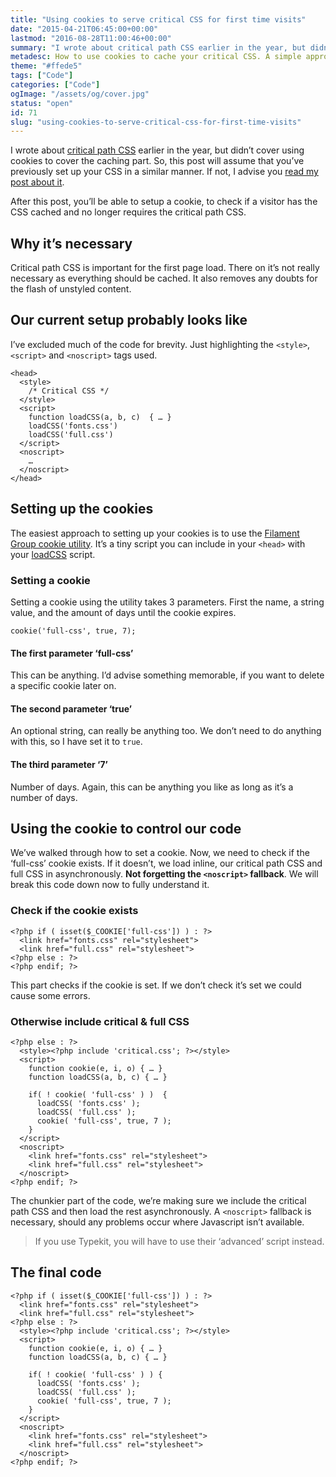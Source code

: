 ```yaml
---
title: "Using cookies to serve critical CSS for first time visits"
date: "2015-04-21T06:45:00+00:00"
lastmod: "2016-08-28T11:00:46+00:00"
summary: "I wrote about critical path CSS earlier in the year, but didn’t cover using cookies to cover the caching part. So, this post will assume that you’ve previously set up your CSS in a similar manner. If not, I advise you read my post about it.After this post, you’ll be able to setup a cookie, to check if a visitor has the CSS cached and no longer requires the critical path CSS."
metadesc: How to use cookies to cache your critical CSS. A simple approach involving making your CSS asynchronous, applying a cookie and checking for it."
theme: "#ffede5"
tags: ["Code"]
categories: ["Code"]
ogImage: "/assets/og/cover.jpg"
status: "open"
id: 71
slug: "using-cookies-to-serve-critical-css-for-first-time-visits"
---
```


I wrote about [critical path CSS](http://iamsteve.me/blog/entry/critical-asynchronous-css) earlier in the year, but didn’t cover using cookies to cover the caching part. So, this post will assume that you’ve previously set up your CSS in a similar manner. If not, I advise you [read my post about it](http://iamsteve.me/blog/entry/critical-asynchronous-css).

After this post, you’ll be able to setup a cookie, to check if a visitor has the CSS cached and no longer requires the critical path CSS.

## Why it’s necessary
Critical path CSS is important for the first page load. There on it’s not really necessary as everything should be cached. It also removes any doubts for the flash of unstyled content.

## Our current setup probably looks like
I’ve excluded much of the code for brevity. Just highlighting the `<style>`, `<script>` and `<noscript>` tags used.

```{.language-markup .language-javascript}
<head>
  <style>
    /* Critical CSS */
  </style>
  <script>
    function loadCSS(a, b, c)  { … }
    loadCSS('fonts.css')
    loadCSS('full.css')
  </script>
  <noscript>
    …
  </noscript>
</head>
```

## Setting up the cookies
The easiest approach to setting up your cookies is to use the [Filament Group cookie utility](https://github.com/filamentgroup/cookie). It’s a tiny script you can include in your `<head>` with your [loadCSS](https://github.com/filamentgroup/loadCSS) script.

### Setting a cookie
Setting a cookie using the utility takes 3 parameters. First the name, a string value, and the amount of days until the cookie expires.

```.language-javascript
cookie('full-css', true, 7);
```

#### The first parameter ‘full-css’
This can be anything. I’d advise something memorable, if you want to delete a specific cookie later on. 

#### The second parameter ‘true’
An optional string, can really be anything too. We don’t need to do anything with this, so I have set it to `true`.

#### The third parameter ‘7’
Number of days. Again, this can be anything you like as long as it’s a number of days. 

## Using the cookie to control our code
We’ve walked through how to set a cookie. Now, we need to check if the ‘full-css’ cookie exists. If it doesn’t, we load inline, our critical path CSS and full CSS in asynchronously. **Not forgetting the `<noscript>` fallback**.  We will break this code down now to fully understand it.

### Check if the cookie exists

```{.language-php .language-markup}
<?php if ( isset($_COOKIE['full-css']) ) : ?>
  <link href="fonts.css" rel="stylesheet">
  <link href="full.css" rel="stylesheet">
<?php else : ?>
<?php endif; ?>
```

This part checks if the cookie is set. If we don’t check it’s set we could cause some errors.

### Otherwise include critical & full CSS
```{.language-php .language-markup}
<?php else : ?>
  <style><?php include 'critical.css'; ?></style>
  <script>
    function cookie(e, i, o) { … }
    function loadCSS(a, b, c) { … }

    if( ! cookie( 'full-css' ) )  {
      loadCSS( 'fonts.css' );
      loadCSS( 'full.css' );
      cookie( 'full-css', true, 7 );
    }
  </script>
  <noscript>
    <link href="fonts.css" rel="stylesheet">
    <link href="full.css" rel="stylesheet">
  </noscript>
<?php endif; ?>
```

The chunkier part of the code, we’re making sure we include the critical path CSS and then load the rest asynchronously. A `<noscript>` fallback is necessary, should any problems occur where Javascript isn’t available.

> If you use Typekit, you will have to use their ‘advanced’ script instead.

## The final code
```{.language-markup .language-php .language-javascript}
<?php if ( isset($_COOKIE['full-css']) ) : ?>
  <link href="fonts.css" rel="stylesheet">
  <link href="full.css" rel="stylesheet">
<?php else : ?>
  <style><?php include 'critical.css'; ?></style>
  <script>
    function cookie(e, i, o) { … }
    function loadCSS(a, b, c) { … }

    if( ! cookie( 'full-css' ) ) {
      loadCSS( 'fonts.css' );
      loadCSS( 'full.css' );
      cookie( 'full-css', true, 7 );
    }
  </script>
  <noscript>
    <link href="fonts.css" rel="stylesheet">
    <link href="full.css" rel="stylesheet">
  </noscript>
<?php endif; ?>
```

